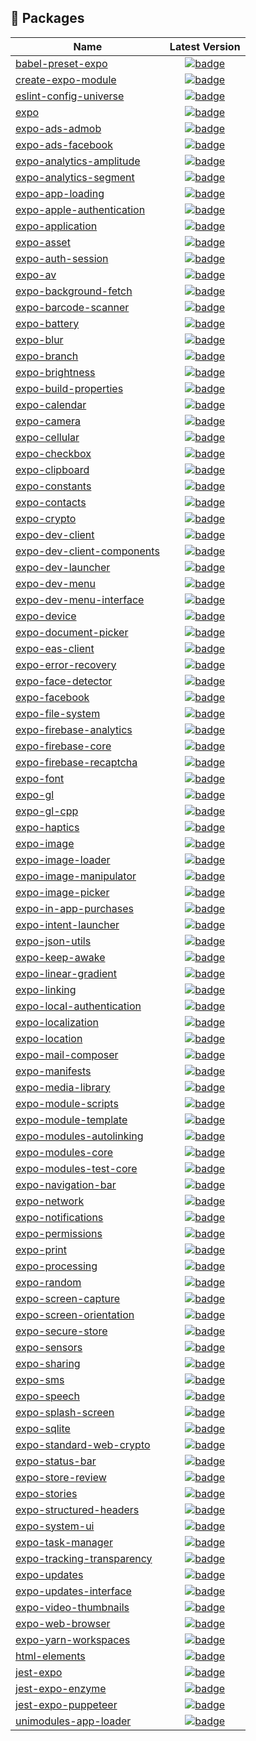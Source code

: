## 📜 Packages

| Name                                                      | Latest Version                                                                                                                                      |
| --------------------------------------------------------- | :-------------------------------------------------------------------------------------------------------------------------------------------------: |
| [babel-preset-expo](/babel-preset-expo)                   | [![badge](https://img.shields.io/npm/v/babel-preset-expo.svg?style=flat-square)](https://www.npmjs.com/package/babel-preset-expo)                   |
| [create-expo-module](/create-expo-module)                 | [![badge](https://img.shields.io/npm/v/create-expo-module.svg?style=flat-square)](https://www.npmjs.com/package/create-expo-module)                 |
| [eslint-config-universe](/eslint-config-universe)         | [![badge](https://img.shields.io/npm/v/eslint-config-universe.svg?style=flat-square)](https://www.npmjs.com/package/eslint-config-universe)         |
| [expo](/expo)                                             | [![badge](https://img.shields.io/npm/v/expo.svg?style=flat-square)](https://www.npmjs.com/package/expo)                                             |
| [expo-ads-admob](/expo-ads-admob)                         | [![badge](https://img.shields.io/npm/v/expo-ads-admob.svg?style=flat-square)](https://www.npmjs.com/package/expo-ads-admob)                         |
| [expo-ads-facebook](/expo-ads-facebook)                   | [![badge](https://img.shields.io/npm/v/expo-ads-facebook.svg?style=flat-square)](https://www.npmjs.com/package/expo-ads-facebook)                   |
| [expo-analytics-amplitude](/expo-analytics-amplitude)     | [![badge](https://img.shields.io/npm/v/expo-analytics-amplitude.svg?style=flat-square)](https://www.npmjs.com/package/expo-analytics-amplitude)     |
| [expo-analytics-segment](/expo-analytics-segment)         | [![badge](https://img.shields.io/npm/v/expo-analytics-segment.svg?style=flat-square)](https://www.npmjs.com/package/expo-analytics-segment)         |
| [expo-app-loading](/expo-app-loading)                     | [![badge](https://img.shields.io/npm/v/expo-app-loading.svg?style=flat-square)](https://www.npmjs.com/package/expo-app-loading)                     |
| [expo-apple-authentication](/expo-apple-authentication)   | [![badge](https://img.shields.io/npm/v/expo-apple-authentication.svg?style=flat-square)](https://www.npmjs.com/package/expo-apple-authentication)   |
| [expo-application](/expo-application)                     | [![badge](https://img.shields.io/npm/v/expo-application.svg?style=flat-square)](https://www.npmjs.com/package/expo-application)                     |
| [expo-asset](/expo-asset)                                 | [![badge](https://img.shields.io/npm/v/expo-asset.svg?style=flat-square)](https://www.npmjs.com/package/expo-asset)                                 |
| [expo-auth-session](/expo-auth-session)                   | [![badge](https://img.shields.io/npm/v/expo-auth-session.svg?style=flat-square)](https://www.npmjs.com/package/expo-auth-session)                   |
| [expo-av](/expo-av)                                       | [![badge](https://img.shields.io/npm/v/expo-av.svg?style=flat-square)](https://www.npmjs.com/package/expo-av)                                       |
| [expo-background-fetch](/expo-background-fetch)           | [![badge](https://img.shields.io/npm/v/expo-background-fetch.svg?style=flat-square)](https://www.npmjs.com/package/expo-background-fetch)           |
| [expo-barcode-scanner](/expo-barcode-scanner)             | [![badge](https://img.shields.io/npm/v/expo-barcode-scanner.svg?style=flat-square)](https://www.npmjs.com/package/expo-barcode-scanner)             |
| [expo-battery](/expo-battery)                             | [![badge](https://img.shields.io/npm/v/expo-battery.svg?style=flat-square)](https://www.npmjs.com/package/expo-battery)                             |
| [expo-blur](/expo-blur)                                   | [![badge](https://img.shields.io/npm/v/expo-blur.svg?style=flat-square)](https://www.npmjs.com/package/expo-blur)                                   |
| [expo-branch](/expo-branch)                               | [![badge](https://img.shields.io/npm/v/expo-branch.svg?style=flat-square)](https://www.npmjs.com/package/expo-branch)                               |
| [expo-brightness](/expo-brightness)                       | [![badge](https://img.shields.io/npm/v/expo-brightness.svg?style=flat-square)](https://www.npmjs.com/package/expo-brightness)                       |
| [expo-build-properties](/expo-build-properties)           | [![badge](https://img.shields.io/npm/v/expo-build-properties.svg?style=flat-square)](https://www.npmjs.com/package/expo-build-properties)           |
| [expo-calendar](/expo-calendar)                           | [![badge](https://img.shields.io/npm/v/expo-calendar.svg?style=flat-square)](https://www.npmjs.com/package/expo-calendar)                           |
| [expo-camera](/expo-camera)                               | [![badge](https://img.shields.io/npm/v/expo-camera.svg?style=flat-square)](https://www.npmjs.com/package/expo-camera)                               |
| [expo-cellular](/expo-cellular)                           | [![badge](https://img.shields.io/npm/v/expo-cellular.svg?style=flat-square)](https://www.npmjs.com/package/expo-cellular)                           |
| [expo-checkbox](/expo-checkbox)                           | [![badge](https://img.shields.io/npm/v/expo-checkbox.svg?style=flat-square)](https://www.npmjs.com/package/expo-checkbox)                           |
| [expo-clipboard](/expo-clipboard)                         | [![badge](https://img.shields.io/npm/v/expo-clipboard.svg?style=flat-square)](https://www.npmjs.com/package/expo-clipboard)                         |
| [expo-constants](/expo-constants)                         | [![badge](https://img.shields.io/npm/v/expo-constants.svg?style=flat-square)](https://www.npmjs.com/package/expo-constants)                         |
| [expo-contacts](/expo-contacts)                           | [![badge](https://img.shields.io/npm/v/expo-contacts.svg?style=flat-square)](https://www.npmjs.com/package/expo-contacts)                           |
| [expo-crypto](/expo-crypto)                               | [![badge](https://img.shields.io/npm/v/expo-crypto.svg?style=flat-square)](https://www.npmjs.com/package/expo-crypto)                               |
| [expo-dev-client](/expo-dev-client)                       | [![badge](https://img.shields.io/npm/v/expo-dev-client.svg?style=flat-square)](https://www.npmjs.com/package/expo-dev-client)                       |
| [expo-dev-client-components](/expo-dev-client-components) | [![badge](https://img.shields.io/npm/v/expo-dev-client-components.svg?style=flat-square)](https://www.npmjs.com/package/expo-dev-client-components) |
| [expo-dev-launcher](/expo-dev-launcher)                   | [![badge](https://img.shields.io/npm/v/expo-dev-launcher.svg?style=flat-square)](https://www.npmjs.com/package/expo-dev-launcher)                   |
| [expo-dev-menu](/expo-dev-menu)                           | [![badge](https://img.shields.io/npm/v/expo-dev-menu.svg?style=flat-square)](https://www.npmjs.com/package/expo-dev-menu)                           |
| [expo-dev-menu-interface](/expo-dev-menu-interface)       | [![badge](https://img.shields.io/npm/v/expo-dev-menu-interface.svg?style=flat-square)](https://www.npmjs.com/package/expo-dev-menu-interface)       |
| [expo-device](/expo-device)                               | [![badge](https://img.shields.io/npm/v/expo-device.svg?style=flat-square)](https://www.npmjs.com/package/expo-device)                               |
| [expo-document-picker](/expo-document-picker)             | [![badge](https://img.shields.io/npm/v/expo-document-picker.svg?style=flat-square)](https://www.npmjs.com/package/expo-document-picker)             |
| [expo-eas-client](/expo-eas-client)                       | [![badge](https://img.shields.io/npm/v/expo-eas-client.svg?style=flat-square)](https://www.npmjs.com/package/expo-eas-client)                       |
| [expo-error-recovery](/expo-error-recovery)               | [![badge](https://img.shields.io/npm/v/expo-error-recovery.svg?style=flat-square)](https://www.npmjs.com/package/expo-error-recovery)               |
| [expo-face-detector](/expo-face-detector)                 | [![badge](https://img.shields.io/npm/v/expo-face-detector.svg?style=flat-square)](https://www.npmjs.com/package/expo-face-detector)                 |
| [expo-facebook](/expo-facebook)                           | [![badge](https://img.shields.io/npm/v/expo-facebook.svg?style=flat-square)](https://www.npmjs.com/package/expo-facebook)                           |
| [expo-file-system](/expo-file-system)                     | [![badge](https://img.shields.io/npm/v/expo-file-system.svg?style=flat-square)](https://www.npmjs.com/package/expo-file-system)                     |
| [expo-firebase-analytics](/expo-firebase-analytics)       | [![badge](https://img.shields.io/npm/v/expo-firebase-analytics.svg?style=flat-square)](https://www.npmjs.com/package/expo-firebase-analytics)       |
| [expo-firebase-core](/expo-firebase-core)                 | [![badge](https://img.shields.io/npm/v/expo-firebase-core.svg?style=flat-square)](https://www.npmjs.com/package/expo-firebase-core)                 |
| [expo-firebase-recaptcha](/expo-firebase-recaptcha)       | [![badge](https://img.shields.io/npm/v/expo-firebase-recaptcha.svg?style=flat-square)](https://www.npmjs.com/package/expo-firebase-recaptcha)       |
| [expo-font](/expo-font)                                   | [![badge](https://img.shields.io/npm/v/expo-font.svg?style=flat-square)](https://www.npmjs.com/package/expo-font)                                   |
| [expo-gl](/expo-gl)                                       | [![badge](https://img.shields.io/npm/v/expo-gl.svg?style=flat-square)](https://www.npmjs.com/package/expo-gl)                                       |
| [expo-gl-cpp](/expo-gl-cpp)                               | [![badge](https://img.shields.io/npm/v/expo-gl-cpp.svg?style=flat-square)](https://www.npmjs.com/package/expo-gl-cpp)                               |
| [expo-haptics](/expo-haptics)                             | [![badge](https://img.shields.io/npm/v/expo-haptics.svg?style=flat-square)](https://www.npmjs.com/package/expo-haptics)                             |
| [expo-image](/expo-image)                                 | [![badge](https://img.shields.io/npm/v/expo-image.svg?style=flat-square)](https://www.npmjs.com/package/expo-image)                                 |
| [expo-image-loader](/expo-image-loader)                   | [![badge](https://img.shields.io/npm/v/expo-image-loader.svg?style=flat-square)](https://www.npmjs.com/package/expo-image-loader)                   |
| [expo-image-manipulator](/expo-image-manipulator)         | [![badge](https://img.shields.io/npm/v/expo-image-manipulator.svg?style=flat-square)](https://www.npmjs.com/package/expo-image-manipulator)         |
| [expo-image-picker](/expo-image-picker)                   | [![badge](https://img.shields.io/npm/v/expo-image-picker.svg?style=flat-square)](https://www.npmjs.com/package/expo-image-picker)                   |
| [expo-in-app-purchases](/expo-in-app-purchases)           | [![badge](https://img.shields.io/npm/v/expo-in-app-purchases.svg?style=flat-square)](https://www.npmjs.com/package/expo-in-app-purchases)           |
| [expo-intent-launcher](/expo-intent-launcher)             | [![badge](https://img.shields.io/npm/v/expo-intent-launcher.svg?style=flat-square)](https://www.npmjs.com/package/expo-intent-launcher)             |
| [expo-json-utils](/expo-json-utils)                       | [![badge](https://img.shields.io/npm/v/expo-json-utils.svg?style=flat-square)](https://www.npmjs.com/package/expo-json-utils)                       |
| [expo-keep-awake](/expo-keep-awake)                       | [![badge](https://img.shields.io/npm/v/expo-keep-awake.svg?style=flat-square)](https://www.npmjs.com/package/expo-keep-awake)                       |
| [expo-linear-gradient](/expo-linear-gradient)             | [![badge](https://img.shields.io/npm/v/expo-linear-gradient.svg?style=flat-square)](https://www.npmjs.com/package/expo-linear-gradient)             |
| [expo-linking](/expo-linking)                             | [![badge](https://img.shields.io/npm/v/expo-linking.svg?style=flat-square)](https://www.npmjs.com/package/expo-linking)                             |
| [expo-local-authentication](/expo-local-authentication)   | [![badge](https://img.shields.io/npm/v/expo-local-authentication.svg?style=flat-square)](https://www.npmjs.com/package/expo-local-authentication)   |
| [expo-localization](/expo-localization)                   | [![badge](https://img.shields.io/npm/v/expo-localization.svg?style=flat-square)](https://www.npmjs.com/package/expo-localization)                   |
| [expo-location](/expo-location)                           | [![badge](https://img.shields.io/npm/v/expo-location.svg?style=flat-square)](https://www.npmjs.com/package/expo-location)                           |
| [expo-mail-composer](/expo-mail-composer)                 | [![badge](https://img.shields.io/npm/v/expo-mail-composer.svg?style=flat-square)](https://www.npmjs.com/package/expo-mail-composer)                 |
| [expo-manifests](/expo-manifests)                         | [![badge](https://img.shields.io/npm/v/expo-manifests.svg?style=flat-square)](https://www.npmjs.com/package/expo-manifests)                         |
| [expo-media-library](/expo-media-library)                 | [![badge](https://img.shields.io/npm/v/expo-media-library.svg?style=flat-square)](https://www.npmjs.com/package/expo-media-library)                 |
| [expo-module-scripts](/expo-module-scripts)               | [![badge](https://img.shields.io/npm/v/expo-module-scripts.svg?style=flat-square)](https://www.npmjs.com/package/expo-module-scripts)               |
| [expo-module-template](/expo-module-template)             | [![badge](https://img.shields.io/npm/v/expo-module-template.svg?style=flat-square)](https://www.npmjs.com/package/expo-module-template)             |
| [expo-modules-autolinking](/expo-modules-autolinking)     | [![badge](https://img.shields.io/npm/v/expo-modules-autolinking.svg?style=flat-square)](https://www.npmjs.com/package/expo-modules-autolinking)     |
| [expo-modules-core](/expo-modules-core)                   | [![badge](https://img.shields.io/npm/v/expo-modules-core.svg?style=flat-square)](https://www.npmjs.com/package/expo-modules-core)                   |
| [expo-modules-test-core](/expo-modules-test-core)         | [![badge](https://img.shields.io/npm/v/expo-modules-test-core.svg?style=flat-square)](https://www.npmjs.com/package/expo-modules-test-core)         |
| [expo-navigation-bar](/expo-navigation-bar)               | [![badge](https://img.shields.io/npm/v/expo-navigation-bar.svg?style=flat-square)](https://www.npmjs.com/package/expo-navigation-bar)               |
| [expo-network](/expo-network)                             | [![badge](https://img.shields.io/npm/v/expo-network.svg?style=flat-square)](https://www.npmjs.com/package/expo-network)                             |
| [expo-notifications](/expo-notifications)                 | [![badge](https://img.shields.io/npm/v/expo-notifications.svg?style=flat-square)](https://www.npmjs.com/package/expo-notifications)                 |
| [expo-permissions](/expo-permissions)                     | [![badge](https://img.shields.io/npm/v/expo-permissions.svg?style=flat-square)](https://www.npmjs.com/package/expo-permissions)                     |
| [expo-print](/expo-print)                                 | [![badge](https://img.shields.io/npm/v/expo-print.svg?style=flat-square)](https://www.npmjs.com/package/expo-print)                                 |
| [expo-processing](/expo-processing)                       | [![badge](https://img.shields.io/npm/v/expo-processing.svg?style=flat-square)](https://www.npmjs.com/package/expo-processing)                       |
| [expo-random](/expo-random)                               | [![badge](https://img.shields.io/npm/v/expo-random.svg?style=flat-square)](https://www.npmjs.com/package/expo-random)                               |
| [expo-screen-capture](/expo-screen-capture)               | [![badge](https://img.shields.io/npm/v/expo-screen-capture.svg?style=flat-square)](https://www.npmjs.com/package/expo-screen-capture)               |
| [expo-screen-orientation](/expo-screen-orientation)       | [![badge](https://img.shields.io/npm/v/expo-screen-orientation.svg?style=flat-square)](https://www.npmjs.com/package/expo-screen-orientation)       |
| [expo-secure-store](/expo-secure-store)                   | [![badge](https://img.shields.io/npm/v/expo-secure-store.svg?style=flat-square)](https://www.npmjs.com/package/expo-secure-store)                   |
| [expo-sensors](/expo-sensors)                             | [![badge](https://img.shields.io/npm/v/expo-sensors.svg?style=flat-square)](https://www.npmjs.com/package/expo-sensors)                             |
| [expo-sharing](/expo-sharing)                             | [![badge](https://img.shields.io/npm/v/expo-sharing.svg?style=flat-square)](https://www.npmjs.com/package/expo-sharing)                             |
| [expo-sms](/expo-sms)                                     | [![badge](https://img.shields.io/npm/v/expo-sms.svg?style=flat-square)](https://www.npmjs.com/package/expo-sms)                                     |
| [expo-speech](/expo-speech)                               | [![badge](https://img.shields.io/npm/v/expo-speech.svg?style=flat-square)](https://www.npmjs.com/package/expo-speech)                               |
| [expo-splash-screen](/expo-splash-screen)                 | [![badge](https://img.shields.io/npm/v/expo-splash-screen.svg?style=flat-square)](https://www.npmjs.com/package/expo-splash-screen)                 |
| [expo-sqlite](/expo-sqlite)                               | [![badge](https://img.shields.io/npm/v/expo-sqlite.svg?style=flat-square)](https://www.npmjs.com/package/expo-sqlite)                               |
| [expo-standard-web-crypto](/expo-standard-web-crypto)     | [![badge](https://img.shields.io/npm/v/expo-standard-web-crypto.svg?style=flat-square)](https://www.npmjs.com/package/expo-standard-web-crypto)     |
| [expo-status-bar](/expo-status-bar)                       | [![badge](https://img.shields.io/npm/v/expo-status-bar.svg?style=flat-square)](https://www.npmjs.com/package/expo-status-bar)                       |
| [expo-store-review](/expo-store-review)                   | [![badge](https://img.shields.io/npm/v/expo-store-review.svg?style=flat-square)](https://www.npmjs.com/package/expo-store-review)                   |
| [expo-stories](/expo-stories)                             | [![badge](https://img.shields.io/npm/v/expo-stories.svg?style=flat-square)](https://www.npmjs.com/package/expo-stories)                             |
| [expo-structured-headers](/expo-structured-headers)       | [![badge](https://img.shields.io/npm/v/expo-structured-headers.svg?style=flat-square)](https://www.npmjs.com/package/expo-structured-headers)       |
| [expo-system-ui](/expo-system-ui)                         | [![badge](https://img.shields.io/npm/v/expo-system-ui.svg?style=flat-square)](https://www.npmjs.com/package/expo-system-ui)                         |
| [expo-task-manager](/expo-task-manager)                   | [![badge](https://img.shields.io/npm/v/expo-task-manager.svg?style=flat-square)](https://www.npmjs.com/package/expo-task-manager)                   |
| [expo-tracking-transparency](/expo-tracking-transparency) | [![badge](https://img.shields.io/npm/v/expo-tracking-transparency.svg?style=flat-square)](https://www.npmjs.com/package/expo-tracking-transparency) |
| [expo-updates](/expo-updates)                             | [![badge](https://img.shields.io/npm/v/expo-updates.svg?style=flat-square)](https://www.npmjs.com/package/expo-updates)                             |
| [expo-updates-interface](/expo-updates-interface)         | [![badge](https://img.shields.io/npm/v/expo-updates-interface.svg?style=flat-square)](https://www.npmjs.com/package/expo-updates-interface)         |
| [expo-video-thumbnails](/expo-video-thumbnails)           | [![badge](https://img.shields.io/npm/v/expo-video-thumbnails.svg?style=flat-square)](https://www.npmjs.com/package/expo-video-thumbnails)           |
| [expo-web-browser](/expo-web-browser)                     | [![badge](https://img.shields.io/npm/v/expo-web-browser.svg?style=flat-square)](https://www.npmjs.com/package/expo-web-browser)                     |
| [expo-yarn-workspaces](/expo-yarn-workspaces)             | [![badge](https://img.shields.io/npm/v/expo-yarn-workspaces.svg?style=flat-square)](https://www.npmjs.com/package/expo-yarn-workspaces)             |
| [html-elements](/html-elements)                           | [![badge](https://img.shields.io/npm/v/html-elements.svg?style=flat-square)](https://www.npmjs.com/package/html-elements)                           |
| [jest-expo](/jest-expo)                                   | [![badge](https://img.shields.io/npm/v/jest-expo.svg?style=flat-square)](https://www.npmjs.com/package/jest-expo)                                   |
| [jest-expo-enzyme](/jest-expo-enzyme)                     | [![badge](https://img.shields.io/npm/v/jest-expo-enzyme.svg?style=flat-square)](https://www.npmjs.com/package/jest-expo-enzyme)                     |
| [jest-expo-puppeteer](/jest-expo-puppeteer)               | [![badge](https://img.shields.io/npm/v/jest-expo-puppeteer.svg?style=flat-square)](https://www.npmjs.com/package/jest-expo-puppeteer)               |
| [unimodules-app-loader](/unimodules-app-loader)           | [![badge](https://img.shields.io/npm/v/unimodules-app-loader.svg?style=flat-square)](https://www.npmjs.com/package/unimodules-app-loader)           |
